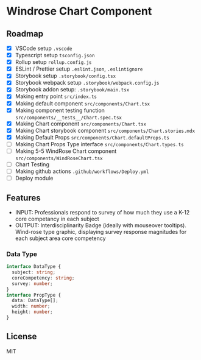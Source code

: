 # Windrose Chart Component

## Roadmap

- [x] VSCode setup `.vscode`
- [x] Typescript setup `tsconfig.json`
- [x] Rollup setup `rollup.config.js`
- [x] ESLint / Prettier setup `.eslint.json`, `.eslintignore`
- [x] Storybook setup `.storybook/config.tsx`
- [x] Storybook webpack setup `.storybook/webpack.config.js`
- [x] Storybook addon setup:  `.storybook/main.tsx`
- [x] Making entry point `src/index.ts`
- [x] Making default component `src/components/Chart.tsx`
- [x] Making component testing function `src/components/__tests__/Chart.spec.tsx`
- [x] Making Chart component `src/components/Chart.tsx`
- [x] Making Chart storybook component `src/components/Chart.stories.mdx`
- [x] Making Default Props `src/components/Chart.defaultProps.ts`
- [ ] Making Chart Props Type interface `src/components/Chart.types.ts`
- [ ] Making 5-5 WindRose Chart component `src/components/WindRoseChart.tsx`
- [ ] Chart Testing
- [ ] Making github actions `.github/workflows/Deploy.yml`
- [ ] Deploy module

## Features

- INPUT: Professionals respond to survey of how much they use a K-12 core competancy in each subject
- OUTPUT: Interdisciplinarity Badge (ideally with mouseover tooltips). Wind-rose type graphic, displaying survey response magnitudes for each subject area core competency

### Data Type

```typescript
interface DataType {
  subject: string;
  coreCompetency: string;
  survey: number;
}
interface PropType {
  data: DataType[];
  width: number;
  height: number;
}
```

## License

MIT
